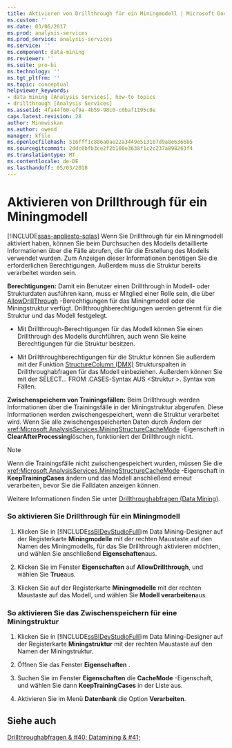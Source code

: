 ```yaml
---
title: Aktivieren von Drillthrough für ein Miningmodell | Microsoft Docs
ms.custom: ''
ms.date: 03/06/2017
ms.prod: analysis-services
ms.prod_service: analysis-services
ms.service: ''
ms.component: data-mining
ms.reviewer: ''
ms.suite: pro-bi
ms.technology: ''
ms.tgt_pltfrm: ''
ms.topic: conceptual
helpviewer_keywords:
- data mining [Analysis Services], how-to topics
- drillthrough [Analysis Services]
ms.assetid: 4fa44f60-ef9a-4b59-98c0-c0baf1195c8e
caps.latest.revision: 28
author: Minewiskan
ms.author: owend
manager: kfile
ms.openlocfilehash: 516fff1c886a0ae22a3449e513107d9a8e6366b5
ms.sourcegitcommit: 2ddc0bfb3ce2f2b160e3638f1c2c237a898263f4
ms.translationtype: MT
ms.contentlocale: de-DE
ms.lasthandoff: 05/03/2018
---
```

# <a name="enable-drillthrough-for-a-mining-model"></a>Aktivieren von Drillthrough für ein Miningmodell
[!INCLUDE[ssas-appliesto-sqlas](../../includes/ssas-appliesto-sqlas.md)]
  Wenn Sie Drillthrough für ein Miningmodell aktiviert haben, können Sie beim Durchsuchen des Modells detaillierte Informationen über die Fälle abrufen, die für die Erstellung des Modells verwendet wurden. Zum Anzeigen dieser Informationen benötigen Sie die erforderlichen Berechtigungen. Außerdem muss die Struktur bereits verarbeitet worden sein.  
  
 **Berechtigungen:** Damit ein Benutzer einen Drillthrough in Modell- oder Strukturdaten ausführen kann, muss er Mitglied einer Rolle sein, die über [AllowDrillThrough](../../analysis-services/scripting/properties/allowdrillthrough-element-assl.md) -Berechtigungen für das Miningmodell oder die Miningstruktur verfügt. Drillthroughberechtigungen werden getrennt für die Struktur und das Modell festgelegt.  
  
-   Mit Drillthrough-Berechtigungen für das Modell können Sie einen Drillthrough des Modells durchführen, auch wenn Sie keine Berechtigungen für die Struktur besitzen.  
  
-   Mit Drillthroughberechtigungen für die Struktur können Sie außerdem mit der Funktion [StructureColumn &#40;DMX&#41;](../../dmx/structurecolumn-dmx.md) Strukturspalten in Drillthroughabfragen für das Modell einbeziehen. Außerdem können Sie mit der SELECT… FROM <structure>.CASES-Syntax AUS \<Struktur >. Syntax von Fällen.  
  
 **Zwischenspeichern von Trainingsfällen:** Beim Drillthrough werden Informationen über die Trainingsfälle in der Miningstruktur abgerufen. Diese Informationen werden zwischengespeichert, wenn die Struktur verarbeitet wird. Wenn Sie alle zwischengespeicherten Daten durch Ändern der <xref:Microsoft.AnalysisServices.MiningStructureCacheMode> -Eigenschaft in **ClearAfterProcessing**löschen, funktioniert der Drillthrough nicht.  
  
> [!NOTE]  
>  Wenn die Trainingsfälle nicht zwischengespeichert wurden, müssen Sie die <xref:Microsoft.AnalysisServices.MiningStructureCacheMode> -Eigenschaft in **KeepTrainingCases** ändern und das Modell anschließend erneut verarbeiten, bevor Sie die Falldaten anzeigen können.  
  
 Weitere Informationen finden Sie unter [Drillthroughabfragen &#40;Data Mining&#41;](../../analysis-services/data-mining/drillthrough-queries-data-mining.md).  
  
### <a name="to-enable-drillthrough-on-a-mining-model"></a>So aktivieren Sie Drillthrough für ein Miningmodell  
  
1.  Klicken Sie in [!INCLUDE[ssBIDevStudioFull](../../includes/ssbidevstudiofull-md.md)]im Data Mining-Designer auf der Registerkarte **Miningmodelle** mit der rechten Maustaste auf den Namen des Miningmodells, für das Sie Drillthrough aktivieren möchten, und wählen Sie anschließend **Eigenschaften**aus.  
  
2.  Klicken Sie im Fenster **Eigenschaften** auf **AllowDrillthrough**, und wählen Sie **True**aus.  
  
3.  Klicken Sie auf der Registerkarte **Miningmodelle** mit der rechten Maustaste auf das Modell, und wählen Sie **Modell verarbeiten**aus.  
  
### <a name="to-enable-caching-for-a-mining-structure"></a>So aktivieren Sie das Zwischenspeichern für eine Miningstruktur  
  
1.  Klicken Sie in [!INCLUDE[ssBIDevStudioFull](../../includes/ssbidevstudiofull-md.md)]im Data Mining-Designer auf der Registerkarte **Miningstruktur** mit der rechten Maustaste auf den Namen der Miningstruktur.  
  
2.  Öffnen Sie das Fenster **Eigenschaften** .  
  
3.  Suchen Sie im Fenster **Eigenschaften** die **CacheMode** -Eigenschaft, und wählen Sie dann **KeepTrainingCases** in der Liste aus.  
  
4.  Aktivieren Sie im Menü **Datenbank** die Option **Verarbeiten**.  
  
## <a name="see-also"></a>Siehe auch  
 [Drillthroughabfragen & #40; Datamining & #41;](../../analysis-services/data-mining/drillthrough-queries-data-mining.md)  
  
  
